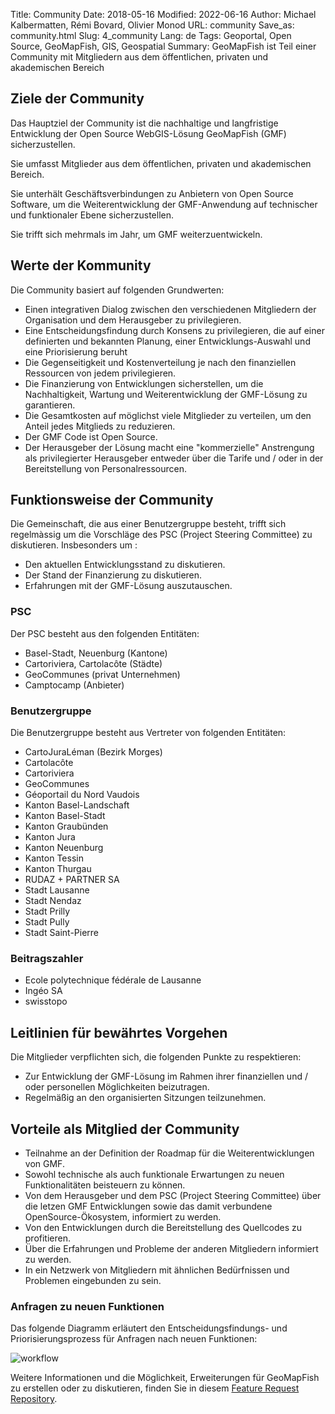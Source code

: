 Title: Community
Date: 2018-05-16
Modified: 2022-06-16
Author: Michael Kalbermatten, Rémi Bovard, Olivier Monod
URL: community
Save_as: community.html
Slug: 4_community
Lang: de
Tags: Geoportal, Open Source, GeoMapFish, GIS, Geospatial
Summary: GeoMapFish ist Teil einer Community mit Mitgliedern aus dem öffentlichen, privaten und akademischen Bereich


## Ziele der Community

Das Hauptziel der Community ist die nachhaltige und langfristige Entwicklung der Open Source WebGIS-Lösung GeoMapFish (GMF) sicherzustellen.

Sie umfasst Mitglieder aus dem öffentlichen, privaten und akademischen Bereich.

Sie unterhält Geschäftsverbindungen zu Anbietern von Open Source Software, um die Weiterentwicklung der GMF-Anwendung auf technischer und funktionaler Ebene sicherzustellen.

Sie trifft sich mehrmals im Jahr, um GMF weiterzuentwickeln.

## Werte der Kommunity

Die Community basiert auf folgenden Grundwerten:

* Einen integrativen Dialog zwischen den verschiedenen Mitgliedern der Organisation und dem Herausgeber zu privilegieren.
* Eine Entscheidungsfindung durch Konsens zu privilegieren, die auf einer definierten und bekannten Planung, einer Entwicklungs-Auswahl und eine Priorisierung beruht
* Die Gegenseitigkeit und Kostenverteilung je nach den finanziellen Ressourcen von jedem privilegieren.
* Die Finanzierung von Entwicklungen sicherstellen, um die Nachhaltigkeit, Wartung und Weiterentwicklung der GMF-Lösung zu garantieren.
* Die Gesamtkosten auf möglichst viele Mitglieder zu verteilen, um den Anteil jedes Mitglieds zu reduzieren.
* Der GMF Code ist Open Source.
* Der Herausgeber der Lösung macht eine "kommerzielle" Anstrengung als privilegierter Herausgeber entweder über die Tarife und / oder in der Bereitstellung von Personalressourcen.

## Funktionsweise der Community

Die Gemeinschaft, die aus einer Benutzergruppe besteht, trifft sich regelmàssig  um die Vorschläge des PSC (Project Steering Committee) zu diskutieren. Insbesonders um :

* Den aktuellen Entwicklungsstand zu diskutieren.
* Der Stand der Finanzierung zu diskutieren.
* Erfahrungen mit der GMF-Lösung auszutauschen.

### PSC

Der PSC besteht aus den folgenden Entitäten:

* Basel-Stadt, Neuenburg (Kantone)
* Cartoriviera, Cartolacôte (Städte)
* GeoCommunes (privat Unternehmen)
* Camptocamp (Anbieter)

### Benutzergruppe

Die Benutzergruppe besteht aus Vertreter von folgenden Entitäten:

* CartoJuraLéman (Bezirk Morges)
* Cartolacôte
* Cartoriviera
* GeoCommunes
* Géoportail du Nord Vaudois
* Kanton Basel-Landschaft
* Kanton Basel-Stadt
* Kanton Graubünden
* Kanton Jura
* Kanton Neuenburg
* Kanton Tessin
* Kanton Thurgau
* RUDAZ + PARTNER SA
* Stadt Lausanne
* Stadt Nendaz
* Stadt Prilly
* Stadt Pully
* Stadt Saint-Pierre

### Beitragszahler

* Ecole polytechnique fédérale de Lausanne
* Ingéo SA
* swisstopo


## Leitlinien für bewährtes Vorgehen

Die Mitglieder verpflichten sich, die folgenden Punkte zu respektieren:

* Zur Entwicklung der GMF-Lösung im Rahmen ihrer finanziellen und / oder personellen Möglichkeiten beizutragen.
* Regelmäßig an den organisierten Sitzungen teilzunehmen.

## Vorteile als Mitglied der Community

* Teilnahme an der Definition der Roadmap für die Weiterentwicklungen von GMF.
* Sowohl technische als auch funktionale Erwartungen zu neuen Funktionalitäten beisteuern zu können.
* Von dem Herausgeber und dem PSC (Project Steering Committee) über die letzen GMF Entwicklungen sowie das damit verbundene OpenSource-Ökosystem, informiert zu werden.
* Von den Entwicklungen durch die Bereitstellung des Quellcodes zu profitieren.
* Über die Erfahrungen und Probleme der anderen Mitgliedern informiert zu werden.
* In ein Netzwerk von Mitgliedern mit ähnlichen Bedürfnissen und Problemen eingebunden zu sein.

### Anfragen zu neuen Funktionen

Das folgende Diagramm erläutert den Entscheidungsfindungs- und Priorisierungsprozess für Anfragen nach neuen Funktionen:

![workflow]({filename}/images/workflow.png)

Weitere Informationen und die Möglichkeit, Erweiterungen für GeoMapFish zu erstellen oder zu diskutieren, finden Sie in diesem [Feature Request Repository](https://github.com/camptocamp/GeoMapFish).
